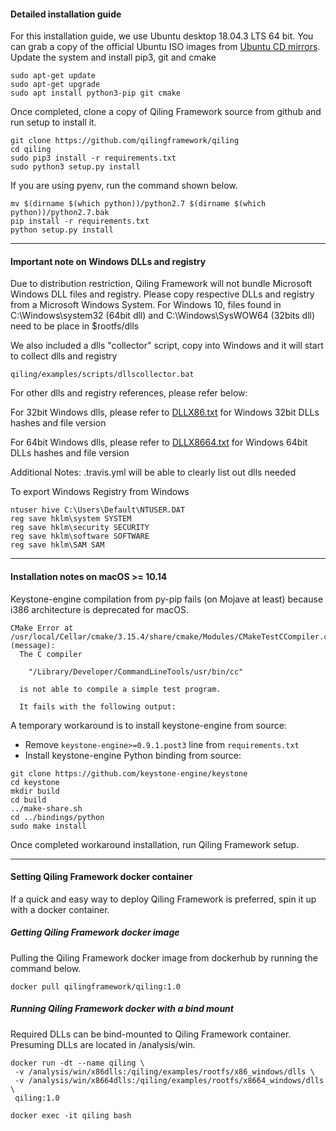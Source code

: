 #### Detailed installation guide

For this installation guide, we use Ubuntu desktop 18.04.3 LTS 64 bit. You can grab a copy of the official Ubuntu ISO images from [Ubuntu CD mirrors](https://launchpad.net/ubuntu/+cdmirrors). Update the system and install pip3, git and cmake
```
sudo apt-get update
sudo apt-get upgrade
sudo apt install python3-pip git cmake
```

Once completed, clone a copy of Qiling Framework source from github and run setup to install it.
```
git clone https://github.com/qilingframework/qiling
cd qiling
sudo pip3 install -r requirements.txt
sudo python3 setup.py install 
```

If you are using pyenv, run the command shown below.
```
mv $(dirname $(which python))/python2.7 $(dirname $(which python))/python2.7.bak
pip install -r requirements.txt
python setup.py install
```

---

#### Important note on Windows DLLs and registry

Due to distribution restriction, Qiling Framework will not bundle Microsoft Windows DLL files and registry. Please copy respective DLLs and registry from a Microsoft Windows System. For Windows 10, files found in C:\Windows\system32 (64bit dll) and C:\Windows\SysWOW64 (32bits dll) need to be place in $rootfs/dlls

We also included a dlls "collector" script, copy into Windows and it will start to collect dlls and registry
```
qiling/examples/scripts/dllscollector.bat
```

For other dlls and registry references, please refer below:

For 32bit Windows dlls, please refer to [DLLX86.txt](https://github.com/qilingframework/qiling/blob/master/docs/DLLX86.txt) for Windows 32bit DLLs hashes and file version

For 64bit Windows dlls, please refer to [DLLX8664.txt](https://github.com/qilingframework/qiling/blob/master/docs/DLLX8664.txt) for Windows 64bit DLLs hashes and file version

Additional Notes: .travis.yml will be able to clearly list out dlls needed

To export Windows Registry from Windows
```
ntuser hive C:\Users\Default\NTUSER.DAT 
reg save hklm\system SYSTEM
reg save hklm\security SECURITY
reg save hklm\software SOFTWARE
reg save hklm\SAM SAM
```

---

#### Installation notes on macOS >= 10.14

Keystone-engine compilation from py-pip fails (on Mojave at least) because i386 architecture is deprecated for macOS. 

```
CMake Error at /usr/local/Cellar/cmake/3.15.4/share/cmake/Modules/CMakeTestCCompiler.cmake:60 (message):
  The C compiler

    "/Library/Developer/CommandLineTools/usr/bin/cc"

  is not able to compile a simple test program.

  It fails with the following output:
```

A temporary workaround is to install keystone-engine from source:
* Remove `keystone-engine>=0.9.1.post3` line from `requirements.txt`
* Install keystone-engine Python binding from source:
```
git clone https://github.com/keystone-engine/keystone
cd keystone
mkdir build
cd build
../make-share.sh
cd ../bindings/python
sudo make install
```

Once completed workaround installation, run Qiling Framework setup.

---

#### Setting Qiling Framework docker container
If a quick and easy way to deploy Qiling Framework is preferred, spin it up with a docker container.

##### Getting Qiling Framework docker image
Pulling the Qiling Framework docker image from dockerhub by running the command below.

```
docker pull qilingframework/qiling:1.0 
```

##### Running Qiling Framework docker with a bind mount
Required DLLs can be bind-mounted to Qiling Framework container. Presuming DLLs are located in /analysis/win.

```
docker run -dt --name qiling \
 -v /analysis/win/x86dlls:/qiling/examples/rootfs/x86_windows/dlls \
 -v /analysis/win/x8664dlls:/qiling/examples/rootfs/x8664_windows/dlls \
 qiling:1.0
```

```
docker exec -it qiling bash
```
